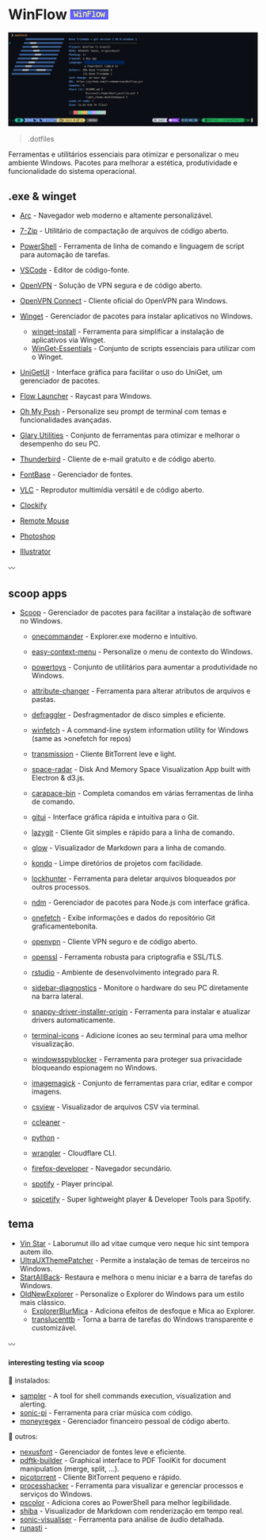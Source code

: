 # WinFlow [![WinFlow](./screenshot-2024-07-31-230415.png)](./screenshot-2024-07-31-230415.png)

![screenshot](./screenshot-2024-07-31-230819.png)

> .dotfiles

Ferramentas e utilitários essenciais para otimizar e personalizar o meu ambiente Windows.
Pacotes para melhorar a estética, produtividade e funcionalidade do sistema operacional.

## .exe & winget

-   [Arc](https://arc.net/) - Navegador web moderno e altamente personalizável.
-   [7-Zip](https://7-zip.org/) - Utilitário de compactação de arquivos de código aberto.
-   [PowerShell](https://learn.microsoft.com/pt-br/powershell/) - Ferramenta de linha de comando e linguagem de script para automação de tarefas.
-   [VSCode](https://code.visualstudio.com/) - Editor de código-fonte.
-   [OpenVPN](https://openvpn.net/) - Solução de VPN segura e de código aberto.
-   [OpenVPN Connect](https://openvpn.net/client/client-connect-vpn-for-windows/) - Cliente oficial do OpenVPN para Windows.
-   [Winget](https://learn.microsoft.com/pt-br/windows/package-manager/winget/) - Gerenciador de pacotes para instalar aplicativos no Windows.

    -   [winget-install](https://github.com/asheroto/winget-install) - Ferramenta para simplificar a instalação de aplicativos via Winget.
    -   [WinGet-Essentials](https://github.com/jjcarrier/PS-WinGet-Essentials) - Conjunto de scripts essenciais para utilizar com o Winget.

-   [UniGetUI](https://www.marticliment.com/unigetui/) - Interface gráfica para facilitar o uso do UniGet, um gerenciador de pacotes.
-   [Flow Launcher](https://www.flowlauncher.com/) - Raycast para Windows.
-   [Oh My Posh](https://ohmyposh.dev/) - Personalize seu prompt de terminal com temas e funcionalidades avançadas.
-   [Glary Utilities](https://www.glarysoft.com/) - Conjunto de ferramentas para otimizar e melhorar o desempenho do seu PC.
-   [Thunderbird](https://www.thunderbird.net/pt-BR/) - Cliente de e-mail gratuito e de código aberto.
-   [FontBase](https://fontba.se/) - Gerenciador de fontes.
-   [VLC](https://www.videolan.org/vlc/) - Reprodutor multimídia versátil e de código aberto.
-   [Clockify](https://app.clockify.me/en/login)
-   [Remote Mouse](https://www.remotemouse.net/)
-   [Photoshop](https://www.adobe.com/br/products/photoshop.html)
-   [Illustrator](https://www.adobe.com/br/products/illustrator.html)

:wavy_dash:

## scoop apps

-   [Scoop](https://github.com/ThomasNieto/Scoop) - Gerenciador de pacotes para facilitar a instalação de software no Windows.

    -   [onecommander](https://www.onecommander.com/) - Explorer.exe moderno e intuitivo.
    -   [easy-context-menu](https://www.sordum.org/7615/easy-context-menu-v1-6/) - Personalize o menu de contexto do Windows.
    -   [powertoys](https://github.com/microsoft/PowerToys) - Conjunto de utilitários para aumentar a produtividade no Windows.
    -   [attribute-changer](https://www.petges.lu/) - Ferramenta para alterar atributos de arquivos e pastas.
    -   [defraggler](https://www.ccleaner.com/defraggler) - Desfragmentador de disco simples e eficiente.
    -   [winfetch](https://github.com/lptstr/winfetch) - A command-line system information utility for Windows (same as >onefetch for repos)
    -   [transmission](https://transmissionbt.com/) - Cliente BitTorrent leve e light.
    -   [space-radar](https://github.com/zz85/space-radar) - Disk And Memory Space Visualization App built with Electron & d3.js.

    -   [carapace-bin](https://carapace-sh.github.io/carapace-bin/carapace-bin.html) - Completa comandos em várias ferramentas de linha de comando.
    -   [gitui](https://github.com/extrawurst/gitui) - Interface gráfica rápida e intuitiva para o Git.
    -   [lazygit](https://github.com/jesseduffield/lazygit) - Cliente Git simples e rápido para a linha de comando.
    -   [glow](https://github.com/charmbracelet/glow) - Visualizador de Markdown para a linha de comando.
    -   [kondo](https://github.com/tbillington/kondo) - Limpe diretórios de projetos com facilidade.
    -   [lockhunter](https://lockhunter.com/) - Ferramenta para deletar arquivos bloqueados por outros processos.
    -   [ndm](https://github.com/720kb/ndm) - Gerenciador de pacotes para Node.js com interface gráfica.
    -   [onefetch](https://github.com/o2sh/onefetch?tab=readme-ov-file) - Exibe informações e dados do repositório Git graficamentebonita.
    -   [openvpn](https://openvpn.net/) - Cliente VPN seguro e de código aberto.
    -   [openssl](https://github.com/o2sh/onefetch?tab=readme-ov-file) - Ferramenta robusta para criptografia e SSL/TLS.
    -   [rstudio](https://posit.co/products/open-source/rstudio/) - Ambiente de desenvolvimento integrado para R.
    -   [sidebar-diagnostics](https://github.com/ArcadeRenegade/SidebarDiagnostics) - Monitore o hardware do seu PC diretamente na barra lateral.
    -   [snappy-driver-installer-origin](https://www.snappy-driver-installer.org/) - Ferramenta para instalar e atualizar drivers automaticamente.
    -   [terminal-icons](https://github.com/devblackops/Terminal-Icons) - Adicione ícones ao seu terminal para uma melhor visualização.
    -   [windowsspyblocker](https://crazymax.dev/WindowsSpyBlocker/download/) - Ferramenta para proteger sua privacidade bloqueando espionagem no Windows.
    -   [imagemagick](https://imagemagick.org/) - Conjunto de ferramentas para criar, editar e compor imagens.
    -   [csview](https://github.com/wfxr/csview) - Visualizador de arquivos CSV via terminal.
    -   [ccleaner](https://www.ccleaner.com/ccleaner) -
    -   [python](https://www.python.org/) -
    -   [wrangler](https://developers.cloudflare.com/workers/tooling/wrangler) - Cloudflare CLI.
    -   [firefox-developer](https://www.mozilla.org/en-US/firefox/developer/) - Navegador secundário.
    -   [spotify](https://www.spotify.com/) - Player principal.
    -   [spicetify](https://spicetify.app/docs/advanced-usage/installation) - Super lightweight player & Developer Tools para Spotify.

## tema

-   [Vin Star](https://www.vinstartheme.com/) - Laborumut illo ad vitae cumque vero neque hic sint tempora autem illo.
-   [UltraUXThemePatcher](https://www.ultrauxthemepatcher.com/) - Permite a instalação de temas de terceiros no Windows.
-   [StartAllBack](https://www.startallback.com/)- Restaura e melhora o menu iniciar e a barra de tarefas do Windows.
-   [OldNewExplorer](https://learn.microsoft.com/pt-br/powershell/) - Personalize o Explorer do Windows para um estilo mais clássico.
    -   [ExplorerBlurMica](https://github.com/Maplespe/ExplorerBlurMica) - Adiciona efeitos de desfoque e Mica ao Explorer.
    -   [translucenttb](https://github.com/TranslucentTB/TranslucentTB) - Torna a barra de tarefas do Windows transparente e customizável.

:wavy_dash:

#### interesting testing via scoop

:ghost: instalados:

   - [sampler](https://github.com/sqshq/sampler?tab=readme-ov-file) - A tool for shell commands execution, visualization and alerting.
   - [sonic-pi](https://sonic-pi.net/) - Ferramenta para criar música com código.
   - [moneyregex](https://moneymanagerex.org/) - Gerenciador financeiro pessoal de código aberto.

:raising_hand: outros:
- [nexusfont](https://www.xiles.app/) - Gerenciador de fontes leve e eficiente.
- [pdftk-builder](https://pdftk-builder-enhanced.sourceforge.io/) - Graphical interface to PDF ToolKit for document manipulation (merge, split, ...).
 - [picotorrent](https://github.com/picotorrent/picotorrent) - Cliente BitTorrent pequeno e rápido.
 - [processhacker](https://processhacker.sourceforge.io/) - Ferramenta para visualizar e gerenciar processos e serviços do Windows.
 - [pscolor](https://github.com/Davlind/PSColor?tab=readme-ov-file) - Adiciona cores ao PowerShell para melhor legibilidade.
 - [shiba](https://github.com/rhysd/Shiba) - Visualizador de Markdown com renderização em tempo real.
 - [sonic-visualiser](https://www.sonicvisualiser.org/) - Ferramenta para análise de áudio detalhada.
 - [runasti](https://github.com/jschicht/RunAsTI) -

<!-- ## License

[![CC0](https://licensebuttons.net/p/zero/1.0/88x31.png)](https://creativecommons.org/publicdomain/zero/1.0/) -->
